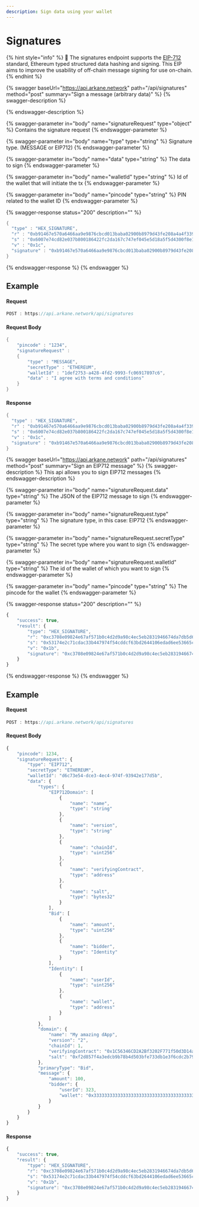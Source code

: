 ```yaml
---
description: Sign data using your wallet
---
```


# Signatures

{% hint style="info" %}
🧙 The signatures endpoint supports the [EIP-712](https://eips.ethereum.org/EIPS/eip-712) standard, Ethereum typed structured data hashing and signing. This EIP aims to improve the usability of off-chain message signing for use on-chain.
{% endhint %}

{% swagger baseUrl="https://api.arkane.network" path="/api/signatures" method="post" summary="Sign a message (arbitrary data)" %}
{% swagger-description %}

{% endswagger-description %}

{% swagger-parameter in="body" name="signatureRequest" type="object" %}
Contains the signature request
{% endswagger-parameter %}

{% swagger-parameter in="body" name="type" type="string" %}
Signature type. (MESSAGE or EIP712)
{% endswagger-parameter %}

{% swagger-parameter in="body" name="data" type="string" %}
The data to sign
{% endswagger-parameter %}

{% swagger-parameter in="body" name="walletId" type="string" %}
Id of the wallet that will initiate the tx
{% endswagger-parameter %}

{% swagger-parameter in="body" name="pincode" type="string" %}
PIN related to the wallet ID
{% endswagger-parameter %}

{% swagger-response status="200" description="" %}
```java
{
  "type" : "HEX_SIGNATURE",
  "r" : "0xb91467e570a6466aa9e9876cbcd013baba02900b8979d43fe208a4a4f339f5fd",
  "s" : "0x6007e74cd82e037b800186422fc2da167c747ef045e5d18a5f5d4300f8e1a029",
  "v" : "0x1c",
  "signature" : "0xb91467e570a6466aa9e9876cbcd013baba02900b8979d43fe208a4a4f339f5fd6007e74cd82e037b800186422fc2da167c747ef045e5d18a5f5d4300f8e1a0291c"
}
```
{% endswagger-response %}
{% endswagger %}

## Example&#x20;

#### Request&#x20;

```javascript
POST : https://api.arkane.network/api/signatures
```

#### Request Body

```java
{
    "pincode" : "1234",
    "signatureRequest" : 
    {
        "type" : "MESSAGE",
        "secretType" : "ETHEREUM",
        "walletId" : "1def2753-a428-4fd2-9993-fc06917897c6",
        "data" : "I agree with terms and conditions"
    }
}
```

#### Response

```java
{
  "type" : "HEX_SIGNATURE",
  "r" : "0xb91467e570a6466aa9e9876cbcd013baba02900b8979d43fe208a4a4f339f5fd",
  "s" : "0x6007e74cd82e037b800186422fc2da167c747ef045e5d18a5f5d4300f8e1a029",
  "v" : "0x1c",
  "signature" : "0xb91467e570a6466aa9e9876cbcd013baba02900b8979d43fe208a4a4f339f5fd6007e74cd82e037b800186422fc2da167c747ef045e5d18a5f5d4300f8e1a0291c"
}
```

{% swagger baseUrl="https://api.arkane.network" path="/api/signatures" method="post" summary="Sign an EIP712 message" %}
{% swagger-description %}
This api allows you to sign EIP712 messages
{% endswagger-description %}

{% swagger-parameter in="body" name="signatureRequest.data" type="string" %}
The JSON of the EIP712 message to sign
{% endswagger-parameter %}

{% swagger-parameter in="body" name="signatureRequest.type" type="string" %}
The signature type, in this case: EIP712
{% endswagger-parameter %}

{% swagger-parameter in="body" name="signatureRequest.secretType" type="string" %}
The secret type where you want to sign
{% endswagger-parameter %}

{% swagger-parameter in="body" name="signatureRequest.walletId" type="string" %}
The id of the wallet of which you want to sign
{% endswagger-parameter %}

{% swagger-parameter in="body" name="pincode" type="string" %}
The pincode for the wallet
{% endswagger-parameter %}

{% swagger-response status="200" description="" %}
```javascript
{
    "success": true,
    "result": {
        "type": "HEX_SIGNATURE",
        "r": "0xc3708e09824e67af571b0c4d2d9a98c4ec5eb2831946674da7db5d6bc1a35635",
        "s": "0x53174e2c71cdac33b447974f54cddcf63bd2644106edad6ee53665c032f370b1",
        "v": "0x1b",
        "signature": "0xc3708e09824e67af571b0c4d2d9a98c4ec5eb2831946674da7db5d6bc1a3563553174e2c71cdac33b447974f54cddcf63bd2644106edad6ee53665c032f370b11b"
    }
}
```
{% endswagger-response %}
{% endswagger %}

## Example

#### Request

```javascript
POST : https://api.arkane.network/api/signatures
```

#### Request Body

```javascript
{
    "pincode": 1234,
    "signatureRequest": {
        "type": "EIP712",
        "secretType": "ETHEREUM",
        "walletId": "d6c73e54-dce3-4ec4-974f-93942e177d5b",
        "data": {
            "types": {
                "EIP712Domain": [
                    {
                        "name": "name",
                        "type": "string"
                    },
                    {
                        "name": "version",
                        "type": "string"
                    },
                    {
                        "name": "chainId",
                        "type": "uint256"
                    },
                    {
                        "name": "verifyingContract",
                        "type": "address"
                    },
                    {
                        "name": "salt",
                        "type": "bytes32"
                    }
                ],
                "Bid": [
                    {
                        "name": "amount",
                        "type": "uint256"
                    },
                    {
                        "name": "bidder",
                        "type": "Identity"
                    }
                ],
                "Identity": [
                    {
                        "name": "userId",
                        "type": "uint256"
                    },
                    {
                        "name": "wallet",
                        "type": "address"
                    }
                ]
            },
            "domain": {
                "name": "My amazing dApp",
                "version": "2",
                "chainId": 1,
                "verifyingContract": "0x1C56346CD2A2Bf3202F771f50d3D14a367B48070",
                "salt": "0xf2d857f4a3edcb9b78b4d503bfe733db1e3f6cdc2b7971ee739626c97e86a558"
            },
            "primaryType": "Bid",
            "message": {
                "amount": 100,
                "bidder": {
                    "userId": 323,
                    "wallet": "0x3333333333333333333333333333333333333333"
                }
            }
        }
    }
}

```

#### Response

```javascript
{
    "success": true,
    "result": {
        "type": "HEX_SIGNATURE",
        "r": "0xc3708e09824e67af571b0c4d2d9a98c4ec5eb2831946674da7db5d6bc1a35635",
        "s": "0x53174e2c71cdac33b447974f54cddcf63bd2644106edad6ee53665c032f370b1",
        "v": "0x1b",
        "signature": "0xc3708e09824e67af571b0c4d2d9a98c4ec5eb2831946674da7db5d6bc1a3563553174e2c71cdac33b447974f54cddcf63bd2644106edad6ee53665c032f370b11b"
    }
}
```
